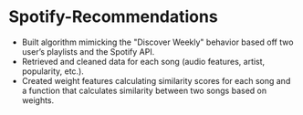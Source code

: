 # Spotify-Recommendations

- Built algorithm mimicking the "Discover Weekly" behavior based off two user’s playlists and the Spotify API. 
- Retrieved and cleaned data for each song (audio features, artist, popularity, etc.).
- Created weight features calculating similarity scores for each song and a function that calculates similarity between two songs based on weights.